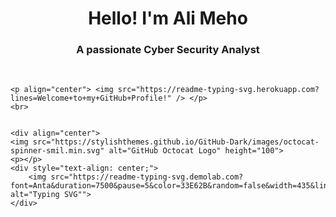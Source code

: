 <h1 align="center">Hello! I'm Ali Meho</h1>
<h3 align="center">A passionate Cyber Security Analyst </h3>
<br>

    <p align="center"> <img src="https://readme-typing-svg.herokuapp.com?lines=Welcome+to+my+GitHub+Profile!" /> </p>
    <br>


    <div align="center">
    <img src="https://stylishthemes.github.io/GitHub-Dark/images/octocat-spinner-smil.min.svg" alt="GitHub Octocat Logo" height="100">
    <p></p>
    <div style="text-align: center;">
        <img src="https://readme-typing-svg.demolab.com?font=Anta&duration=7500&pause=5&color=33E62B&random=false&width=435&lines=L+O+A+D+I+N+G+.+.+." alt="Typing SVG"">
    </div>
</div>
    

